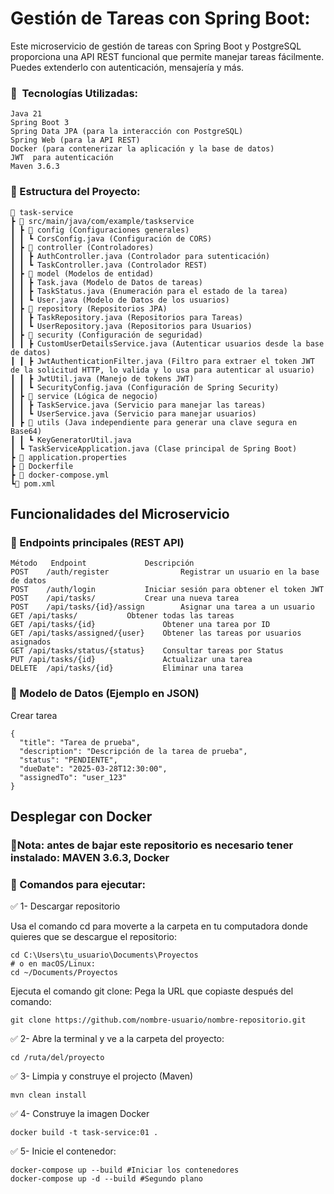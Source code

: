 # Gestión de Tareas con Spring Boot:
Este microservicio de gestión de tareas con Spring Boot y PostgreSQL proporciona una API REST funcional que permite manejar tareas fácilmente. Puedes extenderlo con autenticación, mensajería y más.

### 📌 ️ Tecnologías Utilizadas:
```
Java 21
Spring Boot 3
Spring Data JPA (para la interacción con PostgreSQL)
Spring Web (para la API REST)
Docker (para contenerizar la aplicación y la base de datos)
JWT  para autenticación
Maven 3.6.3
```

### 📌 Estructura del Proyecto:
```
📂 task-service
┣ 📂 src/main/java/com/example/taskservice
┃ ┣ 📂 config (Configuraciones generales)
┃ ┃ ┗ CorsConfig.java (Configuración de CORS)
┃ ┣ 📂 controller (Controladores)
┃ ┃ ┣ AuthController.java (Controlador para sutenticación)
┃ ┃ ┗ TaskController.java (Controlador REST)
┃ ┣ 📂 model (Modelos de entidad)
┃ ┃ ┣ Task.java (Modelo de Datos de tareas)
┃ ┃ ┣ TaskStatus.java (Enumeración para el estado de la tarea)
┃ ┃ ┗ User.java (Modelo de Datos de los usuarios)
┃ ┣ 📂 repository (Repositorios JPA)
┃ ┃ ┣ TaskRepository.java (Repositorios para Tareas)
┃ ┃ ┗ UserRepository.java (Repositorios para Usuarios)
┃ ┣ 📂 security (Configuración de seguridad)
┃ ┃ ┣ CustomUserDetailsService.java (Autenticar usuarios desde la base de datos)
┃ ┃ ┣ JwtAuthenticationFilter.java (Filtro para extraer el token JWT de la solicitud HTTP, lo valida y lo usa para autenticar al usuario)
┃ ┃ ┣ JwtUtil.java (Manejo de tokens JWT)
┃ ┃ ┗ SecurityConfig.java (Configuración de Spring Security)
┃ ┣ 📂 service (Lógica de negocio)
┃ ┃ ┣ TaskService.java (Servicio para manejar las tareas)
┃ ┃ ┗ UserService.java (Servicio para manejar usuarios)
┃ ┣ 📂 utils (Java independiente para generar una clave segura en Base64)
┃ ┃ ┗ KeyGeneratorUtil.java
┃ ┗ TaskServiceApplication.java (Clase principal de Spring Boot)
┣ 📄 application.properties
┣ 📄 Dockerfile
┣ 📄 docker-compose.yml
┗📄 pom.xml
```

## Funcionalidades del Microservicio
### 📌 Endpoints principales (REST API)
```
Método	 Endpoint		      Descripción
POST	/auth/register	              Registrar un usuario en la base de datos
POST	/auth/login		      Iniciar sesión para obtener el token JWT
POST	/api/tasks/		      Crear una nueva tarea
POST	/api/tasks/{id}/assign	      Asignar una tarea a un usuario
GET	/api/tasks/		      Obtener todas las tareas
GET	/api/tasks/{id}	              Obtener una tarea por ID
GET	/api/tasks/assigned/{user}    Obtener las tareas por usuarios asignados
GET	/api/tasks/status/{status}    Consultar tareas por Status
PUT	/api/tasks/{id}	              Actualizar una tarea
DELETE	/api/tasks/{id}		      Eliminar una tarea
```
### 📌 Modelo de Datos (Ejemplo en JSON)
Crear tarea
```
{
  "title": "Tarea de prueba",
  "description": "Descripción de la tarea de prueba",
  "status": "PENDIENTE",
  "dueDate": "2025-03-28T12:30:00",
  "assignedTo": "user_123"
}
```
## Desplegar con Docker
### 📌Nota: antes de bajar este repositorio es necesario tener instalado: MAVEN 3.6.3, Docker
### 📌 Comandos para ejecutar:
✅ 1- Descargar repositorio

Usa el comando cd para moverte a la carpeta en tu computadora donde quieres que se descargue el repositorio:
```
cd C:\Users\tu_usuario\Documents\Proyectos
# o en macOS/Linux:
cd ~/Documents/Proyectos
```
Ejecuta el comando git clone: Pega la URL que copiaste después del comando:
```
git clone https://github.com/nombre-usuario/nombre-repositorio.git
```
✅ 2- Abre la terminal y ve a la carpeta del proyecto:
```
cd /ruta/del/proyecto
```
✅ 3- Limpia y construye el projecto (Maven)
```
mvn clean install
```
✅ 4- Construye la imagen Docker
```
docker build -t task-service:01 .
```
✅ 5- Inicie el contenedor:
```
docker-compose up --build #Iniciar los contenedores
docker-compose up -d --build #Segundo plano
```
